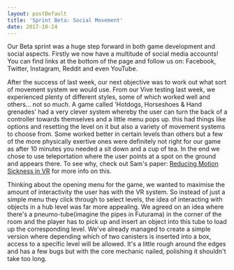 ```yaml
---
layout: postDefault
title: 'Sprint Beta: Social Movement'
date: 2017-10-24
---
```


Our Beta sprint was a huge step forward in both game development and social aspects. Firstly we now have a multitude of social media accounts! You can find links at the bottom of the page and follow us on: Facebook, Twitter, Instagram, Reddit and even YouTube.

<!--excerpt-->

After the success of last week, our next objective was to work out what sort of movement system we would use. From our Vive testing last week, we experienced plenty of different styles, some of which worked well and others... not so much. A game called 'Hotdogs, Horseshoes & Hand grenades' had a very clever system whereby the user can turn the back of a controller towards themselves and a little menu pops up. this had things like options and resetting the level on it but also a variety of movement systems to choose from. Some worked better in certain levels than others but a few of the more physically exertive ones were definitely not right for our game as after 10 minutes you needed a sit down and a cup of tea. In the end we chose to use teleportation where the user points at a spot on the ground and appears there. To see why, check out Sam's paper:  [Reducing Motion Sickness in VR](Sickeningly-Immersive.pdf) for more info on this.

Thinking about the opening menu for the game, we wanted to maximise the amount of interactivity the user has with the VR system. So instead of just a simple menu they click through to select levels, the idea of interacting with objects in a hub level was far more appealing. We agreed on an idea where there's a pneumo-tube(imagine the pipes in Futurama) in the corner of the room and the player has to pick up and insert an object into this tube to load up the corresponding level. We've already managed to create a simple version where depending which of two canisters is inserted into a box, access to a specific level will be allowed. It's a little rough around the edges and has a few bugs but with the core mechanic nailed, polishing it shouldn't take too long.
